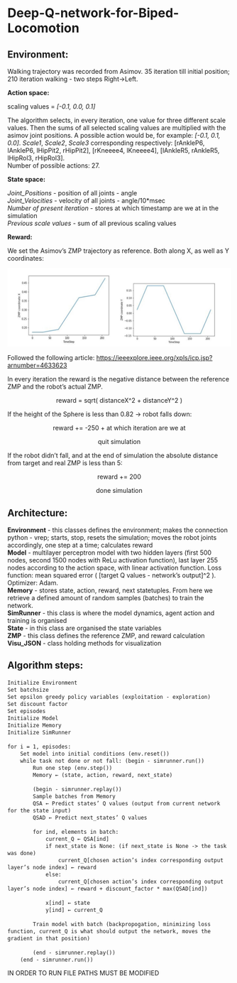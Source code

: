 # Deep-Q-network-for-Biped-Locomotion

## Environment: 

Walking trajectory was recorded from Asimov. 35 iteration till initial position; 210 iteration walking - two steps Right->Left. 

**Action space:** 

scaling values = *[-0.1, 0.0, 0.1]*

The algorithm selects, in every iteration, one value for three different scale values. Then the sums of all selected scaling values are multiplied with the asimov joint positions. A possible action would be, for example: *[​-0.1, 0.1, 0.0]*. *Scale1*, *Scale2*, *Scale3* corresponding respectively: [rAnkleP6, lAnkleP6, lHipPit2, rHipPit2], [rKneeee4, lKneeee4], [lAnkleR5, rAnkleR5, lHipRol3, rHipRol3].   
Number of possible actions: 27. 


**State space:**

*Joint_Positions* ​- position of all joints - angle  
*Joint_Velocities*​ - velocity of all joints - angle/10*msec  
*Number of present iteration*​ - stores at which timestamp are we at in the simulation  
*Previous scale values* ​- sum of all previous scaling values  


**Reward:**

We set the Asimov’s ZMP trajectory as reference. Both along X, as well as Y coordinates: 

![](images/zmpref.JPG)

Followed the following article: https://ieeexplore.ieee.org/xpls/icp.jsp?arnumber=4633623 


In every iteration the reward is the negative distance between the reference ZMP and the robot’s actual ZMP.  

<p align="center">
reward = sqrt( distanceX^2 + distanceY^2 )
</p>

If the height of the Sphere is less than 0.82 -> robot falls down:  

<p align="center">
reward += -250 + at which iteration are we at  
</p>
<p align="center">
quit simulation
</p>

If the robot didn’t fall, and at the end of simulation the absolute distance from target and real ZMP is less than 5:  

<p align="center">
reward += 200  
  </p>
 <p align="center"> 
done simulation
</p>


## Architecture: 

**Environment** - this classes defines the environment; makes the connection python - vrep; starts, stop, resets the simulation; moves the robot joints accordingly, one step at a time; calculates reward  
**Model** - multilayer perceptron model with two hidden layers (first 500 nodes, second 1500 nodes with ReLu activation function), last layer 255 nodes according to the action space, with linear activation function. Loss function: mean squared error ( [target Q values - network’s output]^2 ). Optimizer: Adam.  
**Memory** - stores state, action, reward, next state ​tuples. From here we retrieve a defined amount of random samples (batches) to train the network.  
**SimRunner** - this class is where the model dynamics, agent action and training is organised  
**State** - in this class are organised the state variables  
**ZMP** - this class defines the reference ZMP, and reward calculation  
**Visu_JSON** - class holding methods for visualization  

## Algorithm steps: 

    Initialize Environment  
    Set batchsize  
    Set epsilon greedy policy variables (exploitation - exploration)  
    Set discount factor  
    Set episodes  
    Initialize Model  
    Initialize Memory
    Initialize SimRunner

    for i = 1, episodes:   
        Set model into initial conditions (env.reset())
        while task not done or not fall: (begin - simrunner.run())
            Run one step (env.step()) 
            Memory ← (state, action, reward, next_state)  
        
            (begin​ - simrunner.replay()) 
            Sample batches from Memory 
            QSA ← Predict states’ Q values (output from current network for the state input) 
            QSAD ← Predict next_states’ Q values 
        
            for ind, elements in batch: 
                current_Q ← QSA[ind]
                if next_state is None: (if next_state is None -> the task was done) 
                    current_Q[chosen action’s index corresponding output layer’s node index] ← reward 
                else: 
                    current_Q[chosen action’s index corresponding output layer’s node index] ← reward + discount_factor * max(QSAD[ind]) 
            
                x[ind] ​← state
                y[ind] ← current_Q 
          
            Train model with batch (backpropogation, minimizing loss function, current_Q is what should output the network, moves the gradient in that position)
        
            (end - simrunner.replay())
        (end - simrunner.run())
        
        
IN ORDER TO RUN FILE PATHS MUST BE MODIFIED 
